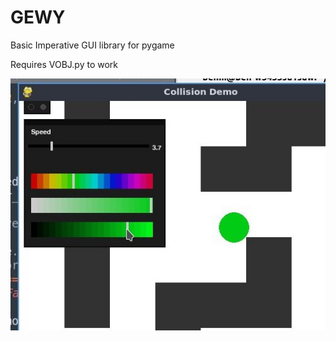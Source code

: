 # GEWY
Basic Imperative GUI library for pygame

Requires VOBJ.py to work

![Example Use](colourSlider_VariableSlider.jpg)
